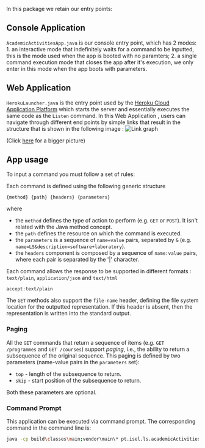 In this package we retain our entry points:
## Console Application
`AcademicActivitiesApp.java` is our console entry point, which has 2 modes: 
     1. an interactive mode that indefinitely waits for a command to be inputted, this is the mode used when the app is booted with no paramters; 
     2. a single command execution mode that closes the app after it's execution, we only enter in this mode when the app boots with parameters.

## Web Application
`HerokuLauncher.java` is the entry point used by the [Heroku Cloud Application Platform](https://www.heroku.com/) which starts the server and essentially executes the same code as the `Listen` command.
In this Web Application , users can navigate through different end points by simple links that result in the structure that is shown in the following image  : 
![Link graph](http://i.imgur.com/PrQfGaL.png)

(Click [here](https://docs.google.com/drawings/d/1gzFou1boKQL3fpCMt5nJRahDaZwu2sK4nhOME8tKmmA/pub?w=1215&h=895) for a bigger picture)

## App usage
To input a command you must follow a set of rules: 

Each command is defined using the following generic structure

```
{method} {path} {headers} {parameters}
```

where
* the `method` defines the type of action to perform (e.g. `GET` or `POST`). It isn't related with the Java method concept.
* the `path` defines the resource on which the command is executed.
* the `parameters` is a sequence of `name=value` pairs, separated by `&` (e.g. `name=LS&description=software+laboratory`).
* the `headers` component is composed by a sequence of `name:value` pairs, where each pair is separated by the '|' character.

Each command allows the response to be supported in different formats : `text/plain`, `application/json` and `text/html` 
~~~
accept:text/plain
~~~

The `GET` methods also support the `file-name` header, defining the file system location for the outputted representation.
If this header is absent, then the representation is written into the standard output.

### Paging ###

All the `GET` commands that return a sequence of items (e.g. `GET  /programmes` and `GET /courses`) support _paging_, i.e., the ability to return a subsequence of the original sequence.
This paging is defined by two parameters (name-value pairs in the `parameters` set):

* `top` - length of the subsequence to return.
* `skip` - start position of the subsequence to return.

Both these parameters are optional.

### Command Prompt ###
This application can be executed via command prompt.
The corresponding command in the command line is: 
```bash
java -cp build\classes\main;vendor\main\* pt.isel.ls.academicActivities.app.AcademicActivitiesApp
```